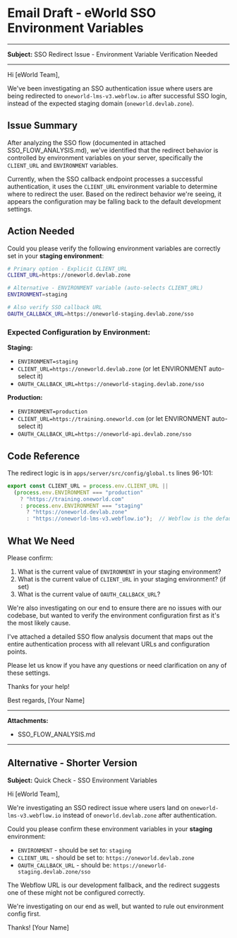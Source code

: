 # Email Draft - eWorld SSO Environment Variables

---

**Subject:** SSO Redirect Issue - Environment Variable Verification Needed

---

Hi [eWorld Team],

We've been investigating an SSO authentication issue where users are being redirected to `oneworld-lms-v3.webflow.io` after successful SSO login, instead of the expected staging domain (`oneworld.devlab.zone`).

## Issue Summary

After analyzing the SSO flow (documented in attached SSO_FLOW_ANALYSIS.md), we've identified that the redirect behavior is controlled by environment variables on your server, specifically the `CLIENT_URL` and `ENVIRONMENT` variables.

Currently, when the SSO callback endpoint processes a successful authentication, it uses the `CLIENT_URL` environment variable to determine where to redirect the user. Based on the redirect behavior we're seeing, it appears the configuration may be falling back to the default development settings.

## Action Needed

Could you please verify the following environment variables are correctly set in your **staging environment**:

```bash
# Primary option - Explicit CLIENT_URL
CLIENT_URL=https://oneworld.devlab.zone

# Alternative - ENVIRONMENT variable (auto-selects CLIENT_URL)
ENVIRONMENT=staging

# Also verify SSO callback URL
OAUTH_CALLBACK_URL=https://oneworld-staging.devlab.zone/sso
```

### Expected Configuration by Environment:

**Staging:**
- `ENVIRONMENT=staging`
- `CLIENT_URL=https://oneworld.devlab.zone` (or let ENVIRONMENT auto-select it)
- `OAUTH_CALLBACK_URL=https://oneworld-staging.devlab.zone/sso`

**Production:**
- `ENVIRONMENT=production`
- `CLIENT_URL=https://training.oneworld.com` (or let ENVIRONMENT auto-select it)
- `OAUTH_CALLBACK_URL=https://oneworld-api.devlab.zone/sso`

## Code Reference

The redirect logic is in `apps/server/src/config/global.ts` lines 96-101:

```javascript
export const CLIENT_URL = process.env.CLIENT_URL ||
  (process.env.ENVIRONMENT === "production"
    ? "https://training.oneworld.com"
    : process.env.ENVIRONMENT === "staging"
      ? "https://oneworld.devlab.zone"
      : "https://oneworld-lms-v3.webflow.io");  // Webflow is the default fallback
```

## What We Need

Please confirm:
1. What is the current value of `ENVIRONMENT` in your staging environment?
2. What is the current value of `CLIENT_URL` in your staging environment? (if set)
3. What is the current value of `OAUTH_CALLBACK_URL`?

We're also investigating on our end to ensure there are no issues with our codebase, but wanted to verify the environment configuration first as it's the most likely cause.

I've attached a detailed SSO flow analysis document that maps out the entire authentication process with all relevant URLs and configuration points.

Please let us know if you have any questions or need clarification on any of these settings.

Thanks for your help!

Best regards,
[Your Name]

---

**Attachments:**
- SSO_FLOW_ANALYSIS.md

---

## Alternative - Shorter Version

**Subject:** Quick Check - SSO Environment Variables

Hi [eWorld Team],

We're investigating an SSO redirect issue where users land on `oneworld-lms-v3.webflow.io` instead of `oneworld.devlab.zone` after authentication.

Could you please confirm these environment variables in your **staging** environment:

- `ENVIRONMENT` - should be set to: `staging`
- `CLIENT_URL` - should be set to: `https://oneworld.devlab.zone`
- `OAUTH_CALLBACK_URL` - should be: `https://oneworld-staging.devlab.zone/sso`

The Webflow URL is our development fallback, and the redirect suggests one of these might not be configured correctly.

We're investigating on our end as well, but wanted to rule out environment config first.

Thanks!
[Your Name]
